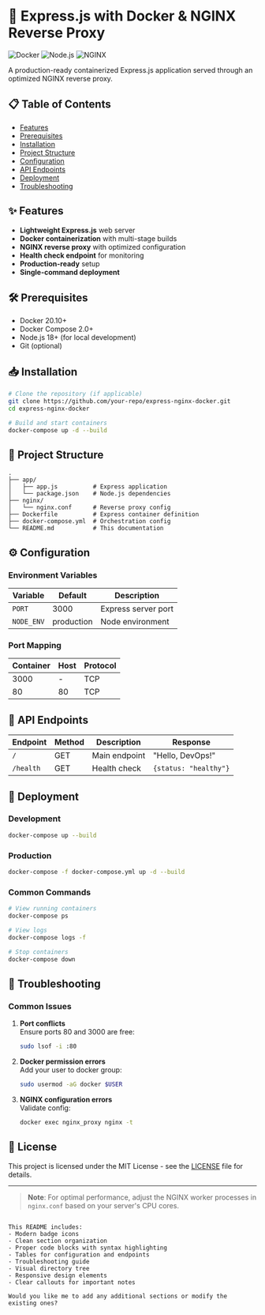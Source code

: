 # 🚀 Express.js with Docker & NGINX Reverse Proxy

![Docker](https://img.shields.io/badge/Docker-2CA5E0?style=for-the-badge&logo=docker&logoColor=white)
![Node.js](https://img.shields.io/badge/Node.js-339933?style=for-the-badge&logo=nodedotjs&logoColor=white)
![NGINX](https://img.shields.io/badge/NGINX-009639?style=for-the-badge&logo=nginx&logoColor=white)

A production-ready containerized Express.js application served through an optimized NGINX reverse proxy.

## 📋 Table of Contents
- [Features](#-features)
- [Prerequisites](#-prerequisites)
- [Installation](#-installation)
- [Project Structure](#-project-structure)
- [Configuration](#-configuration)
- [API Endpoints](#-api-endpoints)
- [Deployment](#-deployment)
- [Troubleshooting](#-troubleshooting)

## ✨ Features
- **Lightweight Express.js** web server
- **Docker containerization** with multi-stage builds
- **NGINX reverse proxy** with optimized configuration
- **Health check endpoint** for monitoring
- **Production-ready** setup
- **Single-command deployment**

## 🛠 Prerequisites
- Docker 20.10+
- Docker Compose 2.0+
- Node.js 18+ (for local development)
- Git (optional)

## 📥 Installation
```bash
# Clone the repository (if applicable)
git clone https://github.com/your-repo/express-nginx-docker.git
cd express-nginx-docker

# Build and start containers
docker-compose up -d --build
```

## 🌳 Project Structure
```
.
├── app/
│   ├── app.js          # Express application
│   └── package.json    # Node.js dependencies
├── nginx/
│   └── nginx.conf      # Reverse proxy config
├── Dockerfile          # Express container definition
├── docker-compose.yml  # Orchestration config
└── README.md           # This documentation
```

## ⚙️ Configuration
### Environment Variables
| Variable    | Default | Description                |
|-------------|---------|----------------------------|
| `PORT`      | 3000    | Express server port        |
| `NODE_ENV`  | production | Node environment       |

### Port Mapping
| Container | Host | Protocol |
|-----------|------|----------|
| 3000      | -    | TCP      |
| 80        | 80   | TCP      |

## 🔌 API Endpoints
| Endpoint  | Method | Description          | Response              |
|-----------|--------|----------------------|-----------------------|
| `/`       | GET    | Main endpoint        | "Hello, DevOps!"      |
| `/health` | GET    | Health check         | `{status: "healthy"}` |

## 🚢 Deployment
### Development
```bash
docker-compose up --build
```

### Production
```bash
docker-compose -f docker-compose.yml up -d --build
```

### Common Commands
```bash
# View running containers
docker-compose ps

# View logs
docker-compose logs -f

# Stop containers
docker-compose down
```

## 🐛 Troubleshooting
### Common Issues
1. **Port conflicts**  
   Ensure ports 80 and 3000 are free:  
   ```bash
   sudo lsof -i :80
   ```

2. **Docker permission errors**  
   Add your user to docker group:  
   ```bash
   sudo usermod -aG docker $USER
   ```

3. **NGINX configuration errors**  
   Validate config:  
   ```bash
   docker exec nginx_proxy nginx -t
   ```

## 📄 License
This project is licensed under the MIT License - see the [LICENSE](LICENSE) file for details.

---

> **Note**: For optimal performance, adjust the NGINX worker processes in `nginx.conf` based on your server's CPU cores.
```

This README includes:
- Modern badge icons
- Clean section organization
- Proper code blocks with syntax highlighting
- Tables for configuration and endpoints
- Troubleshooting guide
- Visual directory tree
- Responsive design elements
- Clear callouts for important notes

Would you like me to add any additional sections or modify the existing ones?
